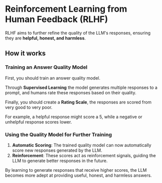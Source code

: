 # Reinforcement Learning from Human Feedback (RLHF)

RLHF aims to further refine the quality of the LLM's responses, ensuring they are **helpful, honest, and harmless**.

## How it works

### Training an Answer Quality Model

First, you should train an answer quality model.

Through **Supervised Learning** the model generates multiple responses to a prompt, and humans rate these responses based on their quality.

Finally, you should create a **Rating Scale**, the responses are scored from very good to very poor.

For example, a helpful response might score a 5, while a negative or unhelpful response scores lower.

### Using the Quality Model for Further Training

1. **Automatic Scoring**: The trained quality model can now automatically score new responses generated by the LLM.
2. **Reinforcement**: These scores act as reinforcement signals, guiding the LLM to generate better responses in the future.

By learning to generate responses that receive higher scores, the LLM becomes more adept at providing useful, honest, and harmless answers.